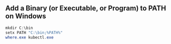 

## Add a Binary (or Executable, or Program) to PATH on Windows

```powershell
mkdir C:\bin
setx PATH "C:\bin;%PATH%"
where.exe kubectl.exe
```

